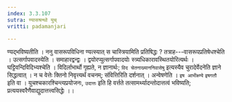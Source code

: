 ```yaml
---
index: 3.3.107
sutra: ण्यासश्रन्थो युच्
vritti: padamanjari

---
```

ण्यद्भविष्यतीति । ननु वासरूपविधिना ण्यत्स्यात् स चास्त्रियामिति प्रतिषिद्धः ? तत्राह---वासरूपप्रतिषेधश्चेति । उत्सर्गापवादस्येति । समाहारद्वन्द्वः । द्वयोरप्युत्सर्गापवादयोः स्त्र्यधिकारावस्थितयोरित्यर्थः । घट्टिवन्दिविदिभ्यश्चेति । विदिर्लाभार्थो गृह्यते, न ज्ञानार्थः; `विद चेतनाख्याननिवासेषु` इत्यस्यैव चुरादेर्वेदनेति ज्ञाने सिद्धत्वात् । न च वेत्तेः क्तिनो निवृत्त्यर्थं वचनम्; संवित्तिरिति दर्शनात् । अन्वेषणेति । `इष आभीक्ष्ण्ये` `इषगतौ` इति वा । युचश्चकारश्चिन्त्यप्रयोजनः, `उदात्तः` इति हि वर्त्तते तत्सामर्थ्यादन्तोदात्तत्वं भविष्यति; प्रत्ययस्वरैणैवाद्युदात्तत्त्वसिद्धेः ।।